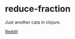 # reduce-fraction

Just another cata in clojure.

[Reddit](
https://www.reddit.com/r/dailyprogrammer/comments/4uhqdb/20160725_challenge_277_easy_simplifying_fractions/)
